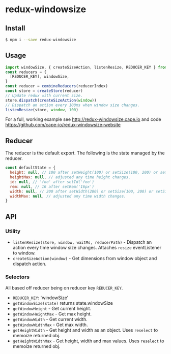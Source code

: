 # redux-windowsize

## Install

```bash
$ npm i --save redux-windowsize
```

## Usage

```javascript
import windowSize, { createSizeAction, listenResize, REDUCER_KEY } from 'redux-windowsize'
const reducers = {
  [REDUCER_KEY], windowSize,
}
const reducer = combineReducers(reducerIndex)
const store = createStore(reducer)
// Update redux with current size.
store.dispatch(createSizeAction(window))
// Dispatch an action every 100ms when window size changes.
listenResize(store, window, 100)
```

For a full, working example see http://redux-windowsize.cape.io and code https://github.com/cape-io/redux-windowsize-website

## Reducer

The reducer is the default export. The following is the state managed by the reducer.

```javascript
const defaultState = {
  height: null, // 100 after setHeight(100) or setSize(100, 200) or setSizeArr([100, 200])
  heightMax: null, // adjusted any time height changes.
  id: null, // 'foo' after setId('foo')
  rem: null, // 16 after setRem('16px')
  width: null, // 200 after setWidth(200) or setSize(100, 200) or setSizeArr([100, 200])
  widthMax: null, // adjusted any time width changes.
}
```

## API

### Utility

* `listenResize(store, window, waitMs, reducerPath)` - Dispatch an action every time window size changes. Attaches `resize` eventListener to window.
* `createSizeAction(window)` - Get dimensions from window object and dispatch action.

### Selectors

All based off reducer being on reducer key `REDUCER_KEY`.

* `REDUCER_KEY`: 'windowSize'
* `getWindowSize(state)` returns state.windowSize
* `getWindowHeight` - Get current height.
* `getWindowHeightMax` - Get max height.
* `getWindowWidth` - Get current width.
* `getWindowWidthMax` - Get max width.
* `getHeightWidth` - Get height and width as an object. Uses `reselect` to memoize returned obj.
* `getHeightWidthMax` - Get height, width and max values. Uses `reselect` to memoize returned obj.
